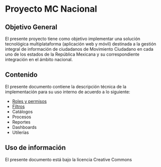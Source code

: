 # Proyecto MC Nacional

## Objetivo General

El presente proyecto tiene como objetivo implementar una solución tecnológica multiplataforma (aplicación web y móvil) destinada a la gestión integral de información de ciudadanos de Movimiento Ciudadano en cada uno de los estados de la República Mexicana y su correspondiente integración en el ámbito nacional.

## Contenido

El presente documento contiene la descripción técnica de la implementación para su uso interno de acuerdo a lo siguiente:

- [Roles y permisos](roles/)
- [Filtros](filters/)
- Catálogos
- Procesos
- Reportes
- Dashboards
- Utilerías

## Uso de información

El presente documento está bajo la licencia Creative Commons
